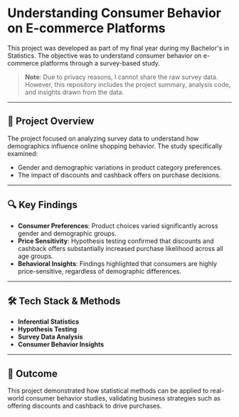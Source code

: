 # Understanding Consumer Behavior on E-commerce Platforms

This project was developed as part of my final year during my Bachelor's in Statistics. The objective was to understand consumer behavior on e-commerce platforms through a survey-based study.

> **Note**: Due to privacy reasons, I cannot share the raw survey data. However, this repository includes the project summary, analysis code, and insights drawn from the data.

---

## 📌 Project Overview

The project focused on analyzing survey data to understand how demographics influence online shopping behavior. The study specifically examined:

* Gender and demographic variations in product category preferences.
* The impact of discounts and cashback offers on purchase decisions.

---

## 🔍 Key Findings

* **Consumer Preferences**: Product choices varied significantly across gender and demographic groups.
* **Price Sensitivity**: Hypothesis testing confirmed that discounts and cashback offers substantially increased purchase likelihood across all age groups.
* **Behavioral Insights**: Findings highlighted that consumers are highly price-sensitive, regardless of demographic differences.

---

## 🛠️ Tech Stack & Methods

* **Inferential Statistics**
* **Hypothesis Testing**
* **Survey Data Analysis**
* **Consumer Behavior Insights**

---

## 🚀 Outcome

This project demonstrated how statistical methods can be applied to real-world consumer behavior studies, validating business strategies such as offering discounts and cashback to drive purchases.
